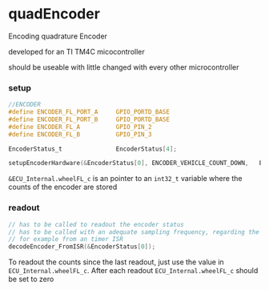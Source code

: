 # quadEncoder
Encoding quadrature Encoder

developed for an TI TM4C micocontroller

should be useable with little changed with every other microcontroller

### setup
```C
//ENCODER
#define ENCODER_FL_PORT_A     GPIO_PORTD_BASE
#define ENCODER_FL_PORT_B     GPIO_PORTD_BASE
#define ENCODER_FL_A          GPIO_PIN_2
#define ENCODER_FL_B          GPIO_PIN_3

EncoderStatus_t               EncoderStatus[4];

setupEncoderHardware(&EncoderStatus[0], ENCODER_VEHICLE_COUNT_DOWN,   ENCODER_FL_PORT_A, ENCODER_FL_PORT_B, ENCODER_FL_A, ENCODER_FL_B, &ECU_Internal.wheelFL_c);
```

```&ECU_Internal.wheelFL_c``` is an pointer to an ```int32_t``` variable where the counts of the encoder are stored


### readout
```C
// has to be called to readout the encoder status
// has to be called with an adequate sampling frequency, regarding the maximum encoder 'speed'
// for example from an timer ISR
decodeEncoder_FromISR(&EncoderStatus[0]);
```

To readout the counts since the last readout, just use the value in ```ECU_Internal.wheelFL_c```.
After each readout ```ECU_Internal.wheelFL_c``` should be set to zero
